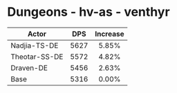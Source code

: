 # Dungeons - hv-as - venthyr
| Actor | DPS | Increase |
|---|:---:|:---:|
|Nadjia-TS-DE|5627|5.85%|
|Theotar-SS-DE|5572|4.82%|
|Draven-DE|5456|2.63%|
|Base|5316|0.00%|
